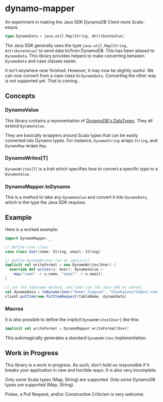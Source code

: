 # dynamo-mapper
An experiment in making the Java SDK DynamoDB Client more Scala-esque.

```scala
type DynamoData = java.util.Map[String, AttributeValue]
```

The Java SDK generally uses the type `java.util.Map[String, AttributeValue]` to send data to/from DynamoDB. This has been aliased to `DynamoData`. This library provides helpers to make converting between `DynamoData` and case classes easier.

It isn't anywhere near finished. However, it may now be slightly useful. We can now convert from a case class to `DynamoData`. Converting the other way is not supported yet. That is coming...

## Concepts

### DynamoValue
This library contains a representation of [DynamoDB's DataTypes](http://docs.aws.amazon.com/amazondynamodb/latest/developerguide/DataModel.html#DataModel.DataTypes). They all extend `DynamoValue`.

They are basically wrappers around Scala types that can be easily converted into Dynamo types. For instance, `DynamoString` wraps `String`, and `DynamoMap` wraps `Map`.

### DynamoWrites[T]

`DynamoWrites[T]` is a trait which specifies how to convert a specific type to a `DynamoValue`.

### DynamoMapper.toDynamo

This is a method to take any `DynamoValue` and convert it into `DynamoData`, which is the type the Java SDK requires.

## Example

Here is a worked example:

```scala
import DynamoMapper._

// define case class
case class User(name: String, email: String)

// define DynamoWrites (as an implicit)
implicit val writeFormat = new DynamoWrites[User] {
  override def writes(u: User): DynamoValue =
    map("name" -> u.name, "email" -> u.email)
}

// use the toDynamo method, and then use the Java SDK as normal
val dynamoData = toDynamo(User("Homer Simpson", "ChunkyLover53@aol.com"))
client.putItem(new PutItemRequest(tableName, dynamoData)
```

### Macros

It is also possible to define the implicit `DynamoWrites[User]` like this:

```scala
implicit val writeFormat = DynamoMapper.writeFormat[User]
```

This automagically generates a standard `DynamoWrites` implementation. 

## Work in Progress

This library is a work in progress. As such, don't hold us responsible if it breaks your application in new and horrible ways. It is also very incomplete.

Only some Scala types (Map, String) are supported. Only some DynamoDB types are supported (Map, String).

Praise, a Pull Request, and/or Constructive Criticism is very welcome.

